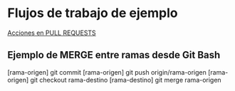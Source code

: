 # Flujos de trabajo de ejemplo

[Acciones en PULL REQUESTS](https://graphite.dev/guides/github-actions-on-pull-requests)

## Ejemplo de MERGE entre ramas desde Git Bash

[rama-origen] git commit
[rama-origen] git push origin/rama-origen
[rama-origen] git checkout rama-destino
[rama-destino] git merge rama-origen